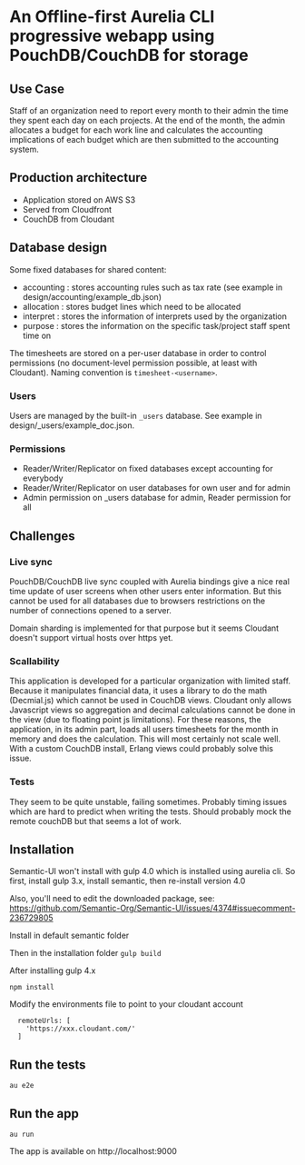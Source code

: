 An Offline-first Aurelia CLI progressive webapp using PouchDB/CouchDB for storage
============================================================

## Use Case
Staff of an organization need to report every month to their admin the time they spent each day on each projects.
At the end of the month, the admin allocates a budget for each work line and calculates the accounting implications of each budget which are then submitted to the accounting system.

## Production architecture
- Application stored on AWS S3
- Served from Cloudfront
- CouchDB from Cloudant

## Database design
Some fixed databases for shared content:
- accounting : stores accounting rules such as tax rate (see example in design/accounting/example_db.json)
- allocation : stores budget lines which need to be allocated
- interpret : stores the information of interprets used by the organization
- purpose : stores the information on the specific task/project staff spent time on

The timesheets are stored on a per-user database in order to control permissions (no document-level permission possible, at least with Cloudant). Naming convention is ``timesheet-<username>``.

### Users
Users are managed by the built-in ``_users`` database. See example in design/_users/example_doc.json.

### Permissions
- Reader/Writer/Replicator on fixed databases except accounting for everybody
- Reader/Writer/Replicator on user databases for own user and for admin
- Admin permission on _users database for admin, Reader permission for all

## Challenges
### Live sync
PouchDB/CouchDB live sync coupled with Aurelia bindings give a nice real time update of user screens when other users enter information. But this cannot be used for all databases due to browsers restrictions on the number of connections opened to a server.

Domain sharding is implemented for that purpose but it seems Cloudant doesn't support virtual hosts over https yet.

### Scallability
This application is developed for a particular organization with limited staff.
Because it manipulates financial data, it uses a library to do the math (Decmial.js) which cannot be used in CouchDB views.
Cloudant only allows Javascript views so aggregation and decimal calculations cannot be done in the view (due to floating point js limitations).
For these reasons, the application, in its admin part, loads all users timesheets for the month in memory and does the calculation. This will most certainly not scale well.
With a custom CouchDB install, Erlang views could probably solve this issue.

### Tests
They seem to be quite unstable, failing sometimes. Probably timing issues which are hard to predict when writing the tests. Should probably mock the remote couchDB but that seems a lot of work.

## Installation

Semantic-UI won't install with gulp 4.0 which is installed using aurelia cli.
So first, install gulp 3.x, install semantic, then re-install version 4.0

Also, you'll need to edit the downloaded package, see:
https://github.com/Semantic-Org/Semantic-UI/issues/4374#issuecomment-236729805

Install in default semantic folder

Then in the installation folder
```gulp build```

After installing gulp 4.x

```npm install```

Modify the environments file to point to your cloudant account

```
  remoteUrls: [
    'https://xxx.cloudant.com/'
  ]
```

## Run the tests

```au e2e```

## Run the app

```au run```

The app is available on http://localhost:9000